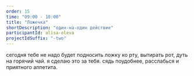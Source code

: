 ```yaml
---
order: 15
time: "09:00 - 10:00"
title: "Ложечка"
shortDescription: "один-на-один действие"
participantId: alisa-oleva
projectIdSuffix: "-two"
---
```


сегодня тебе не надо будет подносить ложку ко рту, вытирать рот, дуть на горячий чай. я сделаю это за тебя. сядь поудобнее, расслабься и приятного аппетита.
